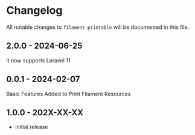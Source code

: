 # Changelog

All notable changes to `filament-printable` will be documented in this file.

## 2.0.0 - 2024-06-25

it now supports Laravel 11

## 0.0.1 - 2024-02-07

Basic Features Added to Print Filament Resources

## 1.0.0 - 202X-XX-XX

- initial release
